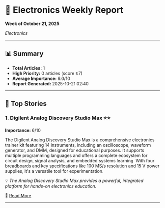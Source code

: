 # 📰 Electronics Weekly Report
**Week of October 21, 2025**

*Electronics*

---

## 📊 Summary
- **Total Articles:** 1
- **High Priority:** 0 articles (score ≥7)
- **Average Importance:** 6.0/10
- **Report Generated:** 2025-10-21 02:40

---

## 🌟 Top Stories

### 1. Digilent Analog Discovery Studio Max ⭐⭐

**Importance:** 6/10

The Digilent Analog Discovery Studio Max is a comprehensive electronics trainer kit featuring 14 instruments, including an oscilloscope, waveform generator, and DMM, designed for educational purposes. It supports multiple programming languages and offers a complete ecosystem for circuit design, signal analysis, and embedded systems learning. With four breadboards and key specifications like 100 MS/s resolution and 15 V power supplies, it's a versatile tool for experimentation.

💡 *The Analog Discovery Studio Max provides a powerful, integrated platform for hands-on electronics education.*

🔗 [Read More](https://www.cnx-software.com/2025/10/13/digilent-analog-discovery-studio-max-a-14-in-1-portable-electronics-trainer-kit-with-four-breadboards/)

---

